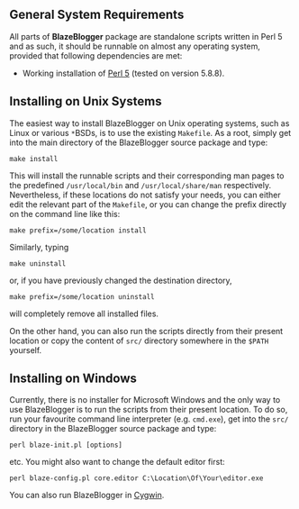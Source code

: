 ## General System Requirements ##

All parts of **BlazeBlogger** package are standalone scripts written in Perl 5 and as such, it should be runnable on almost any operating system, provided that following dependencies are met:

  * Working installation of [Perl 5](http://www.perl.org/) (tested on version 5.8.8).

## Installing on Unix Systems ##

The easiest way to install BlazeBlogger on Unix operating systems, such as Linux or various `*`BSDs, is to use the existing `Makefile`. As a root, simply get into the main directory of the BlazeBlogger source package and type:

```
make install
```

This will install the runnable scripts and their corresponding man pages to the predefined `/usr/local/bin` and `/usr/local/share/man` respectively. Nevertheless, if these locations do not satisfy your needs, you can either edit the relevant part of the `Makefile`, or you can change the prefix directly on the command line like this:

```
make prefix=/some/location install
```

Similarly, typing

```
make uninstall
```

or, if you have previously changed the destination directory,

```
make prefix=/some/location uninstall
```

will completely remove all installed files.

On the other hand, you can also run the scripts directly from their present location or copy the content of `src/` directory somewhere in the `$PATH` yourself.

## Installing on Windows ##

Currently, there is no installer for Microsoft Windows and the only way to use BlazeBlogger is to run the scripts from their present location. To do so, run your favourite command line interpreter (e.g. `cmd.exe`), get into the `src/` directory in the BlazeBlogger source package and type:

```
perl blaze-init.pl [options]
```

etc. You might also want to change the default editor first:

```
perl blaze-config.pl core.editor C:\Location\Of\Your\editor.exe
```

You can also run BlazeBlogger in [Cygwin](http://www.cygwin.com/).